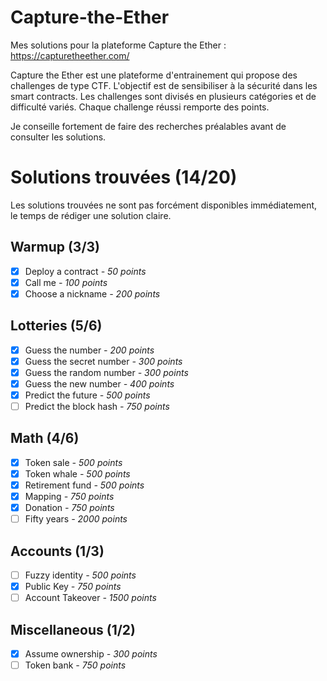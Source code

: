 # Capture-the-Ether

Mes solutions pour la plateforme Capture the Ether : https://capturetheether.com/

Capture the Ether est une plateforme d'entrainement qui propose des challenges de type CTF. L'objectif est de sensibiliser à la sécurité dans les smart contracts. Les challenges sont divisés en plusieurs catégories et de difficulté variés. Chaque challenge réussi remporte des points.

Je conseille fortement de faire des recherches préalables avant de consulter les solutions.

# Solutions trouvées (14/20)

Les solutions trouvées ne sont pas forcément disponibles immédiatement, le temps de rédiger une solution claire.

## Warmup (3/3)

- [x] Deploy a contract *- 50 points*
- [x] Call me *- 100 points*
- [x] Choose a nickname *- 200 points*

## Lotteries (5/6)

- [x] Guess the number *- 200 points*
- [x] Guess the secret number *- 300 points*
- [x] Guess the random number *- 300 points*
- [x] Guess the new number *- 400 points*
- [x] Predict the future *- 500 points*
- [ ] Predict the block hash *- 750 points*

## Math (4/6)

- [x] Token sale *- 500 points*
- [x] Token whale *- 500 points*
- [x] Retirement fund *- 500 points*
- [x] Mapping *- 750 points*
- [x] Donation *- 750 points*
- [ ] Fifty years *- 2000 points*

## Accounts (1/3)

- [ ] Fuzzy identity *- 500 points*
- [x] Public Key *- 750 points*
- [ ] Account Takeover *- 1500 points*

## Miscellaneous (1/2)

- [x] Assume ownership *- 300 points*
- [ ] Token bank *- 750 points*
